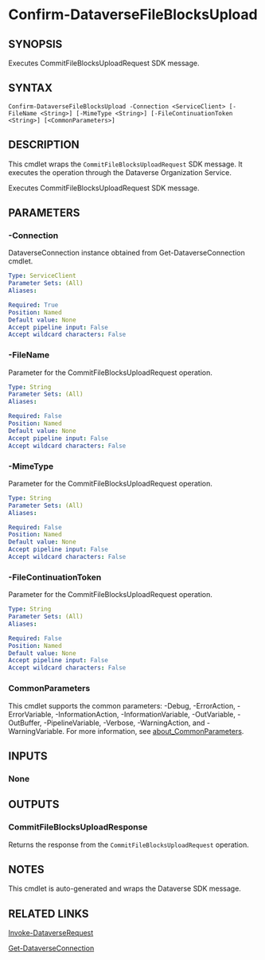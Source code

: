 # Confirm-DataverseFileBlocksUpload

## SYNOPSIS
Executes CommitFileBlocksUploadRequest SDK message.

## SYNTAX

```
Confirm-DataverseFileBlocksUpload -Connection <ServiceClient> [-FileName <String>] [-MimeType <String>] [-FileContinuationToken <String>] [<CommonParameters>]
```

## DESCRIPTION

This cmdlet wraps the `CommitFileBlocksUploadRequest` SDK message. It executes the operation through the Dataverse Organization Service.

Executes CommitFileBlocksUploadRequest SDK message.

## PARAMETERS

### -Connection
DataverseConnection instance obtained from Get-DataverseConnection cmdlet.

```yaml
Type: ServiceClient
Parameter Sets: (All)
Aliases:

Required: True
Position: Named
Default value: None
Accept pipeline input: False
Accept wildcard characters: False
```
### -FileName
Parameter for the CommitFileBlocksUploadRequest operation.

```yaml
Type: String
Parameter Sets: (All)
Aliases:

Required: False
Position: Named
Default value: None
Accept pipeline input: False
Accept wildcard characters: False
```
### -MimeType
Parameter for the CommitFileBlocksUploadRequest operation.

```yaml
Type: String
Parameter Sets: (All)
Aliases:

Required: False
Position: Named
Default value: None
Accept pipeline input: False
Accept wildcard characters: False
```
### -FileContinuationToken
Parameter for the CommitFileBlocksUploadRequest operation.

```yaml
Type: String
Parameter Sets: (All)
Aliases:

Required: False
Position: Named
Default value: None
Accept pipeline input: False
Accept wildcard characters: False
```
### CommonParameters
This cmdlet supports the common parameters: -Debug, -ErrorAction, -ErrorVariable, -InformationAction, -InformationVariable, -OutVariable, -OutBuffer, -PipelineVariable, -Verbose, -WarningAction, and -WarningVariable. For more information, see [about_CommonParameters](http://go.microsoft.com/fwlink/?LinkID=113216).

## INPUTS

### None

## OUTPUTS

### CommitFileBlocksUploadResponse

Returns the response from the `CommitFileBlocksUploadRequest` operation.

## NOTES

This cmdlet is auto-generated and wraps the Dataverse SDK message.

## RELATED LINKS

[Invoke-DataverseRequest](Invoke-DataverseRequest.md)

[Get-DataverseConnection](Get-DataverseConnection.md)
